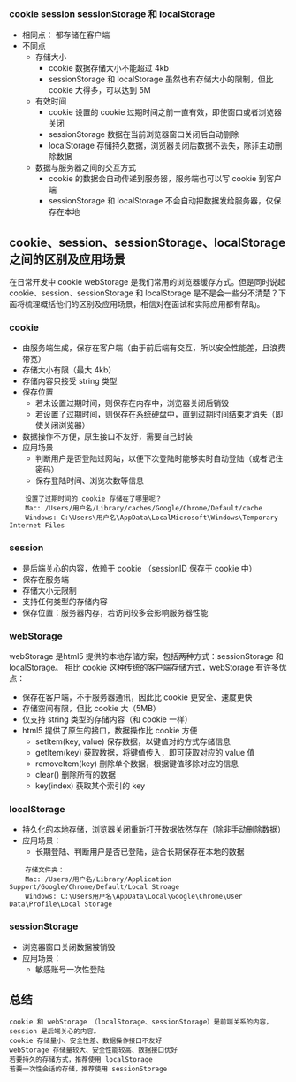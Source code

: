### cookie session sessionStorage 和 localStorage
-   相同点：
        都存储在客户端
-   不同点
    +   存储大小
        +   cookie 数据存储大小不能超过 4kb
        +   sessionStorage 和 localStorage 虽然也有存储大小的限制，但比 cookie 大得多，可以达到 5M
    +   有效时间
        +   cookie 设置的 cookie 过期时间之前一直有效，即使窗口或者浏览器关闭
        +   sessionStorage 数据在当前浏览器窗口关闭后自动删除
        +   localStorage 存储持久数据，浏览器关闭后数据不丢失，除非主动删除数据
    +   数据与服务器之间的交互方式
        +   cookie 的数据会自动传递到服务器，服务端也可以写 cookie 到客户端
        +   sessionStorage 和 localStorage 不会自动把数据发给服务器，仅保存在本地


## cookie、session、sessionStorage、localStorage 之间的区别及应用场景
在日常开发中 cookie webStorage 是我们常用的浏览器缓存方式。但是同时说起 cookie、session、sessionStorage 和 localStorage 是不是会一些分不清楚？下面将梳理概括他们的区别及应用场景，相信对在面试和实际应用都有帮助。

### cookie
-   由服务端生成，保存在客户端（由于前后端有交互，所以安全性能差，且浪费带宽）
-   存储大小有限（最大 4kb）
-   存储内容只接受 string 类型
-   保存位置
    +   若未设置过期时间，则保存在内存中，浏览器关闭后销毁
    +   若设置了过期时间，则保存在系统硬盘中，直到过期时间结束才消失（即使关闭浏览器）
-   数据操作不方便，原生接口不友好，需要自己封装
-   应用场景
    +   判断用户是否登陆过网站，以便下次登陆时能够实时自动登陆（或者记住密码）
    +   保存登陆时间、浏览次数等信息

```
    设置了过期时间的 cookie 存储在了哪里呢？
    Mac: /Users/用户名/Library/caches/Google/Chrome/Default/cache
    Windows: C:\Users\用户名\AppData\LocalMicrosoft\Windows\Temporary Internet Files
```

### session 
-   是后端关心的内容，依赖于 cookie （sessionID 保存于 cookie 中）
-   保存在服务端
-   存储大小无限制
-   支持任何类型的存储内容
-   保存位置：服务器内存，若访问较多会影响服务器性能


### webStorage
webStorage 是html5 提供的本地存储方案，包括两种方式：sessionStorage 和 localStorage。
相比 cookie 这种传统的客户端存储方式，webStorage 有许多优点：
-   保存在客户端，不于服务器通讯，因此比 cookie 更安全、速度更快
-   存储空间有限，但比 cookie 大（5MB）
-   仅支持 string 类型的存储内容（和 cookie 一样）
-   html5 提供了原生的接口，数据操作比 cookie 方便
    +   setItem(key, value) 保存数据，以键值对的方式存储信息
    +   getItem(key) 获取数据，将键值传入，即可获取对应的 value 值
    +   removeItem(key) 删除单个数据，根据键值移除对应的信息
    +   clear() 删除所有的数据
    +   key(index)  获取某个索引的 key

### localStorage
-   持久化的本地存储，浏览器关闭重新打开数据依然存在（除非手动删除数据）
-   应用场景：
    +   长期登陆、判断用户是否已登陆，适合长期保存在本地的数据

```
    存储文件夹：
    Mac: /Users/用户名/Library/Application Support/Google/Chrome/Default/Local Stroage
    Windows: C:\Users用户名\AppData\Local\Google\Chrome\User Data\Profile\Local Storage
```

### sessionStorage
-   浏览器窗口关闭数据被销毁
-   应用场景：
    +   敏感账号一次性登陆


##  总结
    cookie 和 webStorage （localStorage、sessionStorage）是前端关系的内容，session 是后端关心的内容。
    cookie 存储量小、安全性差、数据操作接口不友好
    webStorage 存储量较大、安全性能较高、数据接口优好
    若要持久的存储方式，推荐使用 localStorage
    若要一次性会话的存储，推荐使用 sessionStorage